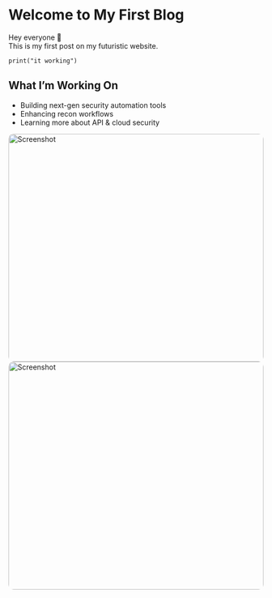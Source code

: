 # Welcome to My First Blog

Hey everyone 👋  
This is my first post on my futuristic website.

```
print("it working")
```

## What I’m Working On
* Building next-gen security automation tools  
* Enhancing recon workflows  
* Learning more about API & cloud security

<img src="https://images.pexels.com/photos/1379636/pexels-photo-1379636.jpeg" alt="Screenshot" style="width:100%;max-width:800px;max-height:450px;object-fit:cover;display:block;margin:auto;border-radius:10px;">

<img src="https://images.pexels.com/photos/592077/pexels-photo-592077.jpeg" alt="Screenshot" style="width:100%;max-width:800px;max-height:450px;object-fit:cover;display:block;margin:auto;border-radius:10px;">



